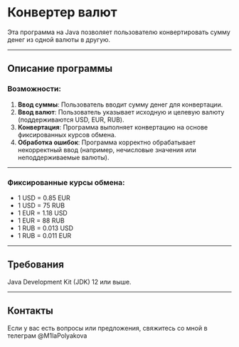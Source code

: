 # Конвертер валют

Эта программа на Java позволяет пользователю конвертировать сумму денег из одной валюты в другую. 

---

## Описание программы

### Возможности:
1. **Ввод суммы**: Пользователь вводит сумму денег для конвертации.
2. **Ввод валют**: Пользователь указывает исходную и целевую валюту (поддерживаются USD, EUR, RUB).
3. **Конвертация**: Программа выполняет конвертацию на основе фиксированных курсов обмена.
4. **Обработка ошибок**: Программа корректно обрабатывает некорректный ввод (например, нечисловые значения или неподдерживаемые валюты).

---

### Фиксированные курсы обмена:
- 1 USD = 0.85 EUR
- 1 USD = 75 RUB
- 1 EUR = 1.18 USD
- 1 EUR = 88 RUB
- 1 RUB = 0.013 USD
- 1 RUB = 0.011 EUR

---

## Требования 
Java Development Kit (JDK) 12 или выше.

---
   
## Контакты
Если у вас есть вопросы или предложения, свяжитесь со мной в телеграм @M1laPolyakova
